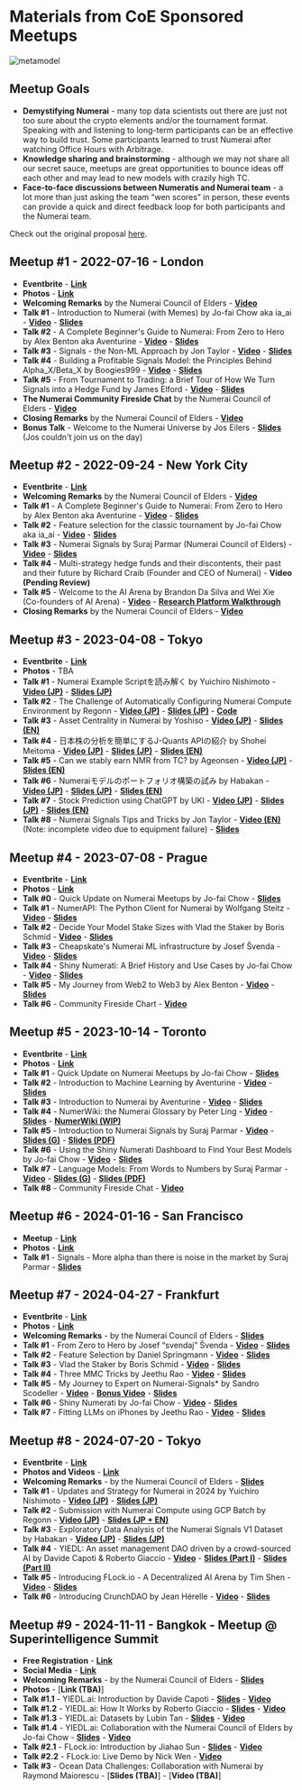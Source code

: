 # Materials from CoE Sponsored Meetups

![metamodel](https://i.ibb.co/stHGyLH/the-meta-model-v1-1000px.jpg)


## Meetup Goals

- **Demystifying Numerai** - many top data scientists out there are just not too sure about the crypto elements and/or the tournament format. Speaking with and listening to long-term participants can be an effective way to build trust. Some participants learned to trust Numerai after watching Office Hours with Arbitrage.
- **Knowledge sharing and brainstorming** - although we may not share all our secret sauce, meetups are great opportunities to bounce ideas off each other and may lead to new models with crazily high TC.
- **Face-to-face discussions between Numeratis and Numerai team** - a lot more than just asking the team “wen scores” in person, these events can provide a quick and direct feedback loop for both participants and the Numerai team.

Check out the original proposal [here](https://forum.numer.ai/t/proposal-around-the-world-with-numeratis/5301).


## Meetup #1 - 2022-07-16 - London

- **Eventbrite** - [**Link**](https://www.eventbrite.com/e/numerai-community-meetuphackathon-tickets-353999751787)
- **Photos** - [**Link**](https://drive.google.com/drive/folders/1iIBlh_jlUdi-fa1x4Lhrw9SmmrZWXQxq?usp=sharing)
- **Welcoming Remarks** by the Numerai Council of Elders - [**Video**](https://youtu.be/OSNcORSyzt8)
- **Talk #1** - Introduction to Numerai (with Memes) by Jo-fai Chow aka ia_ai - [**Video**](https://youtu.be/ufctsCFxUeg) - [**Slides**](https://drive.google.com/file/d/1B3eD91fFdPwYCJpXI6wpSKUY9RewJhdQ/view?usp=sharing)
- **Talk #2** - A Complete Beginner's Guide to Numerai: From Zero to Hero by Alex Benton aka Aventurine - [**Video**](https://youtu.be/PM6kJiBHhqk) - [**Slides**](https://drive.google.com/file/d/1O-BR8MNNajqKs38GZrp9Cljo-eMNcT7e/view?usp=sharing)
- **Talk #3** - Signals - the Non-ML Approach by Jon Taylor - [**Video**](https://youtu.be/cEAd6WDVmPg)  - [**Slides**](https://drive.google.com/file/d/1-jp937ZfuPOTF4s3ED32ifNTXGF6ELBY/view?usp=sharing)
- **Talk #4** - Building a Profitable Signals Model: the Principles Behind Alpha_X/Beta_X by Boogies999 - [**Video**](https://youtu.be/GRyCBp27WG4) - [**Slides**](https://drive.google.com/file/d/1tcNxwlqCDfNpaZwW2ZRnaG-yHGCdVLPE/view?usp=sharing)
- **Talk #5** - From Tournament to Trading: a Brief Tour of How We Turn Signals into a Hedge Fund by James Elford - [**Video**](https://youtu.be/qCzLpF652dU) - [**Slides**](https://drive.google.com/file/d/1-9zLcLMWpqy_NKCg4o0zQwgm4UaPYEgq/view?usp=sharing)
- **The Numerai Community Fireside Chat** by the Numerai Council of Elders - [**Video**](https://youtu.be/gcE6Zt1_fzc)
- **Closing Remarks** by the Numerai Council of Elders - [**Video**](https://youtu.be/YQ-6fmCwl7g)
- **Bonus Talk** - Welcome to the Numerai Universe by Jos Eilers - [**Slides**](https://drive.google.com/file/d/1uAG79B-EUcJD9OL4o6Nxikhx_hoBI2R3/view?usp=sharing) (Jos couldn't join us on the day)


## Meetup #2 - 2022-09-24 - New York City

- **Eventbrite** - [**Link**](https://www.eventbrite.com/e/numerai-community-nyc-meetup-tickets-415623841097)
- **Welcoming Remarks** by the Numerai Council of Elders - [**Video**](https://youtu.be/4XIRDwQ7yMA)
- **Talk #1** - A Complete Beginner's Guide to Numerai: From Zero to Hero by Alex Benton aka Aventurine - [**Video**](https://youtu.be/NGstYxU9N6I) - [**Slides**](https://drive.google.com/file/d/1F9wXKq3tmV3Ut-2nDiN3PgfUwFXFL2OR/view?usp=sharing)
- **Talk #2** - Feature selection for the classic tournament by Jo-fai Chow aka ia_ai - [**Video**](https://youtu.be/AHZRVOpxM9A) - [**Slides**](https://drive.google.com/file/d/1yMTAVq6ozn80VEBOwjsswFI5arDF6weG/view?usp=sharing)
- **Talk #3** - Numerai Signals by Suraj Parmar (Numerai Council of Elders) - [**Video**](https://www.youtube.com/watch?v=Avlhv-IgW58) - [**Slides**](https://tinyurl.com/signals-nyc)
- **Talk #4** - Multi-strategy hedge funds and their discontents, their past and their future by Richard Craib (Founder and CEO of Numerai) - **Video (Pending Review)**
- **Talk #5** - Welcome to the AI Arena by Brandon Da Silva and Wei Xie (Co-founders of AI Arena) - [**Video**](https://www.youtube.com/watch?v=8MpoXL3V4c4) - [**Research Platform Walkthrough**](https://www.youtube.com/watch?v=WC5pKpZzFXo)
- **Closing Remarks** by the Numerai Council of Elders - [**Video**](https://www.youtube.com/watch?v=zP-QnyGJqMA)


## Meetup #3 - 2023-04-08 - Tokyo

- **Eventbrite** - [**Link**](https://www.eventbrite.co.uk/e/numerai-community-tokyo-meetup-tickets-532632938457)
- **Photos** - TBA
- **Talk #1** - Numerai Example Scriptを読み解く by Yuichiro Nishimoto - [**Video (JP)**](https://youtu.be/kwV75VshPGU) - [**Slides (JP)**](https://drive.google.com/file/d/1b_rtjEbxkYE8hqAiLQfa_4NNrgqJIayB/view?usp=sharing)
- **Talk #2** - The Challenge of Automatically Configuring Numerai Compute Environment by Regonn - [**Video (JP)**](https://youtu.be/O1keui8pGFM) - [**Slides (JP)**](https://speakerdeck.com/regonn/the-challenge-of-automatically-configuring-numerai-compute-environment) - [**Code**](https://github.com/regonn/numerai-gcf-terraform)
- **Talk #3** - Asset Centrality in Numerai by Yoshiso - [**Video (JP)**](https://youtu.be/qPN_ZxCio-Q) - [**Slides (EN)**](https://drive.google.com/file/d/1R_ocz_oiu8PZBWMg5Z8jW2mQXYRFe2KW/view?usp=sharing)
- **Talk #4** - 日本株の分析を簡単にするJ-Quants APIの紹介 by Shohei Meitoma - [**Video (JP)**](https://youtu.be/oZGkKHCc3ww) - [**Slides (JP)**](https://drive.google.com/file/d/1Gcrtotq4MGE2sBxPS8ilDb19QdgbPdNT/view?usp=sharing) - [**Slides (EN)**](https://drive.google.com/file/d/1ZKofcfuWuz1SX_lQyTBcL9Mt8rGsoyA7/view?usp=sharing)
- **Talk #5** - Can we stably earn NMR from TC? by Ageonsen - [**Video (JP)**](https://youtu.be/pZLELHaFQ6k) - [**Slides (EN)**](https://drive.google.com/file/d/15M4N1w72pVVTu4FqCCn5IpJL8pl_nrcW/view?usp=sharing)
- **Talk #6** - Numeraiモデルのポートフォリオ構築の試み by Habakan - [**Video (JP)**](https://youtu.be/1LpD8FstuRA) - [**Slides (JP)**](https://drive.google.com/file/d/1g1Whf0EQUMEXRlt0RL0zweP8IXWhpkkk/view?usp=sharing) - [**Slides (EN)**](https://drive.google.com/file/d/1kKFvLWAZdsFD_FoHCT_pmQbtPE158ggw/view?usp=sharing)
- **Talk #7** - Stock Prediction using ChatGPT by UKI - [**Video (JP)**](https://youtu.be/wgD3RJKApE4) - [**Slides (JP)**](https://drive.google.com/file/d/1zqvzig2fg40mdnRu4XcQGJen41HeGuc8/view?usp=sharing) - [**Slides (EN)**](https://drive.google.com/file/d/1J3udWTgwuWWBlOOU0_sprGjOeLm4GKy6/view?usp=sharing)
- **Talk #8** - Numerai Signals Tips and Tricks by Jon Taylor - [**Video (EN)**](https://youtu.be/HaSePHyLoGk) (Note: incomplete video due to equipment failure) - [**Slides**](https://drive.google.com/file/d/1TKiIhOm9MFWnxy3Z3KWsv9ymihCvnmVR/view?usp=sharing)


## Meetup #4 - 2023-07-08 - Prague

- **Eventbrite** - [**Link**](https://www.eventbrite.co.uk/e/numerai-community-prague-meetup-tickets-632910962727)
- **Photos** - [**Link**](https://drive.google.com/drive/folders/1kHjWfgO8Fii_t-EZZRvNZ56_IikQHmYL?usp=sharing)
- **Talk #0** - Quick Update on Numerai Meetups by Jo-fai Chow - [**Slides**](https://drive.google.com/file/d/1RfkGAP-KTJiAMGvWIVPaPjVOxHyVcjsu/view?usp=sharing)
- **Talk #1** - NumerAPI: The Python Client for Numerai by Wolfgang Steitz - [**Video**](https://youtu.be/fjuG37w9dQ4) - [**Slides**](https://drive.google.com/file/d/1F_RtGB30QR3EjYVjAtO5hV4C6HzL2l7u/view?usp=sharing)
- **Talk #2** - Decide Your Model Stake Sizes with Vlad the Staker by Boris Schmid - [**Video**](https://youtu.be/nZMkP6m-MMI) - [**Slides**](https://drive.google.com/file/d/1_oW9H7HOMK1cKisoBbfVZkFUmkNdhlWv/view?usp=sharing)
- **Talk #3** - Cheapskate's Numerai ML infrastructure by Josef Švenda - [**Video**](https://youtu.be/cVIjdWHcSjQ) - [**Slides**](https://docs.google.com/presentation/d/1VjhO-FWbRVv5zin5hFFpmYngmmwO_2Q4/edit?usp=sharing&ouid=118362151408247495566&rtpof=true&sd=true)
- **Talk #4** - Shiny Numerati: A Brief History and Use Cases by Jo-fai Chow - [**Video**](https://youtu.be/MlN8XpWVZPA) - [**Slides**](https://drive.google.com/file/d/1xP2-a3BPBLWYlP7y_na1_DUlFEOtRMYu/view?usp=sharing)
- **Talk #5** - My Journey from Web2 to Web3 by Alex Benton - [**Video**](https://youtu.be/QQcC5U5NAFY) - [**Slides**](https://drive.google.com/file/d/1lfLPGJvrxtwOeMzbdemEcY-YjZ_mh0Rx/view?usp=sharing)
- **Talk #6** - Community Fireside Chart - [**Video**](https://youtu.be/DEeUzMoRZrU)



## Meetup #5 - 2023-10-14 - Toronto

- **Eventbrite** - [**Link**](https://www.eventbrite.co.uk/e/numerai-community-toronto-meetup-tickets-709459250717)
- **Photos** - [**Link**](https://drive.google.com/drive/folders/1iGY5hdIYhEJ_lqwFvGcNnmWaL1CKo4WG)
- **Talk #1** - Quick Update on Numerai Meetups by Jo-fai Chow - [**Slides**](https://drive.google.com/file/d/10GhcE2gFnVPtN8H4fU07DwVSCmuuhqNq/view)
- **Talk #2** - Introduction to Machine Learning by Aventurine - [**Video**](https://youtu.be/VME57SnQMdk) - [**Slides**](https://drive.google.com/file/d/1MQ_XTcMA8WsPyoGgJIxzXParRH18L4u6/view)
- **Talk #3** - Introduction to Numerai by Aventurine - [**Video**](https://youtu.be/OS0781jQkCw) - [**Slides**](https://drive.google.com/file/d/14Kl4FogzaCGiTZjybweshwljk5UaCWNm/view)
- **Talk #4** - NumerWiki: the Numerai Glossary by Peter Ling - [**Video**](https://youtu.be/EtQY3PP8fd4) - [**Slides**](https://drive.google.com/file/d/1RXRBGAmAws4WvQEDixUbneViCUnC5pHt/view) - [**NumerWiki (WIP)**](https://sturdy-hugger-07e.notion.site/d7ac1e054e534ca3bfdc795a56deda7a?v=6e47c569559747488c673a0be444b744)
- **Talk #5** - Introduction to Numerai Signals by Suraj Parmar - [**Video**](https://youtu.be/KO-Lowzhnl8) - [**Slides (G)**](https://tinyurl.com/signals-toronto-23) - [**Slides (PDF)**](https://drive.google.com/file/d/1rQ89dYoccBVaEOsi4PJi8KD5PRtT3mkQ/view)
- **Talk #6** - Using the Shiny Numerati Dashboard to Find Your Best Models by Jo-fai Chow - [**Video**](https://youtu.be/tyRL38l1a9o) - [**Slides**](https://drive.google.com/file/d/1oISKsa1zJdYQqjdkDB66OHHWgqbrQv-_/view)
- **Talk #7** - Language Models: From Words to Numbers by Suraj Parmar - [**Video**](https://youtu.be/ZWVedLLok3k) - [**Slides (G)**](https://tinyurl.com/lm-toronto) - [**Slides (PDF)**](https://drive.google.com/file/d/1zAXvVySbDqjVEcAGpAhrNnaCHneZiwgv/view)
- **Talk #8** - Community Fireside Chat - [**Video**](https://youtu.be/3q1krqrmZqQ)


## Meetup #6 - 2024-01-16 - San Francisco

- **Meetup** - [**Link**](https://www.meetup.com/noisebridge/events/rmhmhtygccbvb/)
- **Photos** - [**Link**](https://drive.google.com/drive/folders/1ADpkhBEX64yoeQzv1JF0RcfI9Wu11nhr)
- **Talk #1** - Signals - More alpha than there is noise in the market by Suraj Parmar - [**Slides**](http://tinyurl.com/signals-sf)


## Meetup #7 - 2024-04-27 - Frankfurt

- **Eventbrite** - [**Link**](https://www.eventbrite.co.uk/e/numerai-community-frankfurt-meetup-tickets-807200557597)
- **Photos** - [**Link**](https://drive.google.com/drive/folders/1hkn4RbHhYNx_fumeUcGPE3h7eF01Gekj)
- **Welcoming Remarks** - by the Numerai Council of Elders - [**Slides**](https://drive.google.com/file/d/1zj4WFTNNbWvdH6mkTpqB5tRBdx2mRy07/view)
- **Talk #1** - From Zero to Hero by Josef “svendaj” Švenda - [**Video**](https://youtu.be/tKmDK3gH1H8) - [**Slides**](https://drive.google.com/file/d/1PsfIL_yBXFC_kBEohmZSzQ1BVfhmEIfO/view)
- **Talk #2** - Feature Selection by Daniel Springmann - [**Video**](https://youtu.be/UaKJOA4Fo_Q) - [**Slides**](https://drive.google.com/file/d/1gGI619YWLxJ11_I0P_EQIeMV7rbTlnz1/view)
- **Talk #3** - Vlad the Staker by Boris Schmid - [**Video**](https://youtu.be/m7HXfAEBe3g) - [**Slides**](https://drive.google.com/file/d/11IYX9Oi0_152twsttlwFvT5rzGKF58Mq/view)
- **Talk #4** - Three MMC Tricks by Jeethu Rao - [**Video**](https://youtu.be/62QN9FQH6DU) - [**Slides**](https://drive.google.com/file/d/1FmTwOvH-BmvIWgVKPrHnCBUSnVJQJOU4/view)
- **Talk #5** - My Journey to Expert on Numerai-Signals* by Sandro Scodeller - [**Video**](https://youtu.be/X74FJWgNGZQ) - [**Bonus Video**](https://youtu.be/tluvcvXgC0M) - [**Slides**](https://drive.google.com/file/d/15PiEyRPDerS95VQdXDuYrXqBEX8dna2S/view)
- **Talk #6** - Shiny Numerati by Jo-fai Chow - [**Video**](https://youtu.be/x7b_9IOi9BI) - [**Slides**](https://drive.google.com/file/d/18wYBaeHGI5T5ssgkze6CoLOU2MALoJfB/view)
- **Talk #7** - Fitting LLMs on iPhones by Jeethu Rao - [**Video**](https://youtu.be/TR4l5r7wOxs) - [**Slides**](https://drive.google.com/file/d/1rYc9wD1d0-t58nl90H2t0Sd4tu9Lrzlr/view)


## Meetup #8 - 2024-07-20 - Tokyo

- **Eventbrite** - [**Link**](https://www.eventbrite.co.uk/e/numerai-community-tokyo-meetup-2024-tickets-899734789977)
- **Photos and Videos** - [**Link**](https://drive.google.com/drive/folders/13CbTyi30gBGCT8oo-e8998lrgshhfjAB)
- **Welcoming Remarks** - by the Numerai Council of Elders - [**Slides**](https://drive.google.com/file/d/1D9cfGDbTdPcBX1EWOFUBB036fxxK5x5N/view)
- **Talk #1** - Updates and Strategy for Numerai in 2024 by Yuichiro Nishimoto - [**Video (JP)**](https://youtu.be/DpzqPjkKk3g) - [**Slides (JP)**](https://drive.google.com/file/d/1tLkQcQT4lBtvkiZXsCp8LTR4PT8kCRDf/view)
- **Talk #2** - Submission with Numerai Compute using GCP Batch by Regonn - [**Video (JP)**](https://youtu.be/dVw2DE9vxNQ) - [**Slides (JP + EN)**](https://drive.google.com/file/d/1hZ18AOlW0FhmhTvPjDu8v-G6x32Ppaik/view)
- **Talk #3** - Exploratory Data Analysis of the Numerai Signals V1 Dataset by Habakan - [**Video (JP)**](https://youtu.be/V4nMhIpMbpY) - [**Slides (JP)**](https://drive.google.com/file/d/1V-hhJWLnFts8gVq4Pw2EQ0yDCRh4u1Kb/view)
- **Talk #4** - YIEDL: An asset management DAO driven by a crowd-sourced AI by Davide Capoti & Roberto Giaccio - [**Video**](https://youtu.be/Hs6rWAZkpKo) - [**Slides (Part I)**](https://drive.google.com/file/d/1IO-14_2B4RjrXAlfVkZEA1_aMiQav99H/view) - [**Slides (Part II)**](https://drive.google.com/file/d/1zU5n-dv5QsEG4rtra8Jq-PIL6hiFtxmT/view)
- **Talk #5** - Introducing FLock.io - A Decentralized AI Arena by Tim Shen - [**Video**](https://youtu.be/4H3ZQ7xRgYg) - [**Slides**](https://drive.google.com/file/d/1wOc4bsUx_-1Oe1uHEIrEM9L-X1E1YXBS/view)
- **Talk #6** - Introducing CrunchDAO by Jean Hérelle - [**Video**](https://youtu.be/SWI5w_EZKCE) - [**Slides**](https://drive.google.com/file/d/1CexXIyNx6fv0GtK3jG1ncaDmX3chcOLs/view)


## Meetup #9 - 2024-11-11 - Bangkok - Meetup @ Superintelligence Summit

- **Free Registration** - [**Link**](https://lu.ma/SuperintelligenceSummit?utm_source=numerai)
- **Social Media** - [**Link**](https://x.com/matlabulous/status/1846022065243218283)
- **Welcoming Remarks** - by the Numerai Council of Elders - [**Slides**](https://drive.google.com/file/d/1M5Rg5hacOKolyRkaisbEDyOKd32bLPJf/view)
- **Photos** - [**Link (TBA)**]
- **Talk #1.1** - YIEDL.ai: Introduction by Davide Capoti - [**Slides**](https://drive.google.com/file/d/11uAZvoVSN2VtLW4nLBftkcHBY1ls10Mh/view) - [**Video**](https://youtu.be/Cr9ExhF65Jg)
- **Talk #1.2** - YIEDL.ai: How It Works by Roberto Giaccio - [**Slides**](https://drive.google.com/file/d/1nACQ1uKx65vd0ZfdZEb4fc6In8o4RvKD/view) - [**Video**](https://youtu.be/ar5kXuhLbXA)
- **Talk #1.3** - YIEDL.ai: Datasets by Lubin Tan - [**Slides**](https://drive.google.com/file/d/1hAMse2zBilCgSdjTaILbU7_1gIctNbwX/view) - [**Video**](https://youtu.be/ab8d80sbPTs)
- **Talk #1.4** - YIEDL.ai: Collaboration with the Numerai Council of Elders by Jo-fai Chow - [**Slides**](https://drive.google.com/file/d/15E1twB5Ejjhu-pLA1ze8ngfRxHjnpyKj/view) - [**Video**](https://youtu.be/Y6Qe5G4c9VA)
- **Talk #2.1** - FLock.io: Introduction by Jiahao Sun - [**Slides**](https://drive.google.com/file/d/11KQZnY3rJWa9X_FEYkga_6jGLaVCTbdP/view) - [**Video**](https://youtu.be/DvchW1wRQB4)
- **Talk #2.2** - FLock.io: Live Demo by Nick Wen - [**Video**](https://youtu.be/DrB0deP9sGk)
- **Talk #3** - Ocean Data Challenges: Collaboration with Numerai by Raymond Maiorescu - [**Slides (TBA)**] - [**Video (TBA)**]



